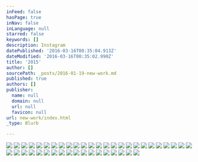 ```yaml
---
inFeed: false
hasPage: true
inNav: false
inLanguage: null
starred: false
keywords: []
description: Instagram
datePublished: '2016-03-16T00:35:04.913Z'
dateModified: '2016-03-16T00:35:02.990Z'
title: '2015'
author: []
sourcePath: _posts/2016-01-19-new-work.md
published: true
authors: []
publisher:
  name: null
  domain: null
  url: null
  favicon: null
url: new-work/index.html
_type: Blurb

---
```

![](https://the-grid-user-content.s3-us-west-2.amazonaws.com/c3f2f6c4-bf77-4577-aa3a-3130425a3300.jpg)
![](https://the-grid-user-content.s3-us-west-2.amazonaws.com/7364b97d-c380-4501-93fe-792276e3390c.jpg)
![](https://the-grid-user-content.s3-us-west-2.amazonaws.com/090d6816-15fd-42ae-be7e-e3c89bcc36b6.jpg)
![](https://the-grid-user-content.s3-us-west-2.amazonaws.com/99e45161-2e95-4c0a-94b3-81fa2a096c6c.jpg)
![](https://the-grid-user-content.s3-us-west-2.amazonaws.com/65af9284-1f77-407a-b1bd-95205715d1c4.jpg)
![](https://the-grid-user-content.s3-us-west-2.amazonaws.com/e81a151a-1202-4b94-8eeb-12852a97f9a9.jpg)
![](https://the-grid-user-content.s3-us-west-2.amazonaws.com/788493b7-fae7-42ab-9e05-54ad9274d42d.jpg)
![](https://the-grid-user-content.s3-us-west-2.amazonaws.com/88082c30-1dbc-4f38-8904-e6facb7b03f8.jpg)
![](https://the-grid-user-content.s3-us-west-2.amazonaws.com/f0ae486d-830b-4db3-b4bf-30b95f1118da.jpg)
![](https://the-grid-user-content.s3-us-west-2.amazonaws.com/b4f8c701-935a-4326-b493-8e94d0245645.jpg)
![](https://the-grid-user-content.s3-us-west-2.amazonaws.com/d94442fa-586c-42bd-9ea6-7ef0cc95b8ef.jpg)
![](https://the-grid-user-content.s3-us-west-2.amazonaws.com/4d789f97-42cf-4ed9-bf45-4e1d4efd3621.jpg)
![](https://the-grid-user-content.s3-us-west-2.amazonaws.com/7a0e17d9-1236-4131-a817-68c3a389d80c.jpg)
![](https://the-grid-user-content.s3-us-west-2.amazonaws.com/afe54b98-0266-4919-8aea-da5c4cef0112.jpg)
![](https://the-grid-user-content.s3-us-west-2.amazonaws.com/1e7fb2fb-c809-4d12-bde8-f65f818877ba.jpg)
![](https://the-grid-user-content.s3-us-west-2.amazonaws.com/b5ba4f40-7c70-4d02-a79a-d9479592aca0.jpg)
![](https://the-grid-user-content.s3-us-west-2.amazonaws.com/bae4e3f3-354a-45c4-beb8-f3142f0857d6.jpg)
![](https://the-grid-user-content.s3-us-west-2.amazonaws.com/767a8715-2f99-4929-b8f5-d9465fd7393d.jpg)
![](https://the-grid-user-content.s3-us-west-2.amazonaws.com/6dbd8dc7-8aef-45fc-9af6-8e4001bf61b6.jpg)
![](https://the-grid-user-content.s3-us-west-2.amazonaws.com/a7f23e60-0cb2-47b0-b898-a1e8b93db972.jpg)
![](https://the-grid-user-content.s3-us-west-2.amazonaws.com/8329e3c5-78ce-4b1e-843c-f686c4cc2995.jpg)
![](https://the-grid-user-content.s3-us-west-2.amazonaws.com/a9609df5-2fa8-43ce-a9b3-1c866d73ac7f.jpg)
![](https://the-grid-user-content.s3-us-west-2.amazonaws.com/436667cf-54de-4216-9f6b-9529c78583bb.jpg)
![](https://the-grid-user-content.s3-us-west-2.amazonaws.com/02e386dd-8edc-480c-8033-789fbc318780.jpg)
![](https://the-grid-user-content.s3-us-west-2.amazonaws.com/543cda1c-a225-405c-8e1f-72ca020a03ff.jpg)
![](https://the-grid-user-content.s3-us-west-2.amazonaws.com/fda97ed9-7c33-46ac-a736-6188fb7ab030.jpg)
![](https://the-grid-user-content.s3-us-west-2.amazonaws.com/cec000f7-8d7f-47e1-8369-a101a48352d7.jpg)
![](https://the-grid-user-content.s3-us-west-2.amazonaws.com/d63a8b53-90ff-4081-aa3e-3421c28f069c.jpg)
![](https://the-grid-user-content.s3-us-west-2.amazonaws.com/aabbc9df-5518-453f-99a2-bc4bbb8c2ad5.jpg)
![](https://the-grid-user-content.s3-us-west-2.amazonaws.com/940b2b84-c090-4b1a-be13-e4d6d538efdb.jpg)
![](https://the-grid-user-content.s3-us-west-2.amazonaws.com/5940b0a3-185f-4fe9-a29f-600500010a51.jpg)
![](https://the-grid-user-content.s3-us-west-2.amazonaws.com/fc97a08b-0146-41da-ac9a-c81af8165971.jpg)
![](https://the-grid-user-content.s3-us-west-2.amazonaws.com/4cf757de-aa53-48bd-968c-c1a77c7bdb83.jpg)
![](https://the-grid-user-content.s3-us-west-2.amazonaws.com/2ca37df2-9bdf-4669-9c1e-0b63829fd382.jpg)
![](https://the-grid-user-content.s3-us-west-2.amazonaws.com/7ffa291f-85f9-43a7-86da-f72ec7b4afde.jpg)
![](https://the-grid-user-content.s3-us-west-2.amazonaws.com/34d20422-4c2e-4ecd-a732-43324e9c0085.jpg)
![](https://the-grid-user-content.s3-us-west-2.amazonaws.com/8d04dc73-8331-4d86-91ad-a0495c8df5d6.jpg)
![](https://the-grid-user-content.s3-us-west-2.amazonaws.com/088952e8-9443-4d7f-bc93-5aa2340abe28.jpg)
![](https://the-grid-user-content.s3-us-west-2.amazonaws.com/2bfdc7f1-8575-41f4-84bc-d41f6c6536dd.jpg)
![](https://the-grid-user-content.s3-us-west-2.amazonaws.com/4fc19004-6d7c-432f-9962-bf72bef8ab1a.jpg)
![](https://the-grid-user-content.s3-us-west-2.amazonaws.com/075d659a-5cbd-4294-9330-c2d4a42da38b.jpg)
![](https://the-grid-user-content.s3-us-west-2.amazonaws.com/4b322b1f-5979-485f-9083-99446cd1148e.jpg)
![](https://the-grid-user-content.s3-us-west-2.amazonaws.com/c8ee8f18-fc4b-4e19-8bda-ed417837c7d4.jpg)